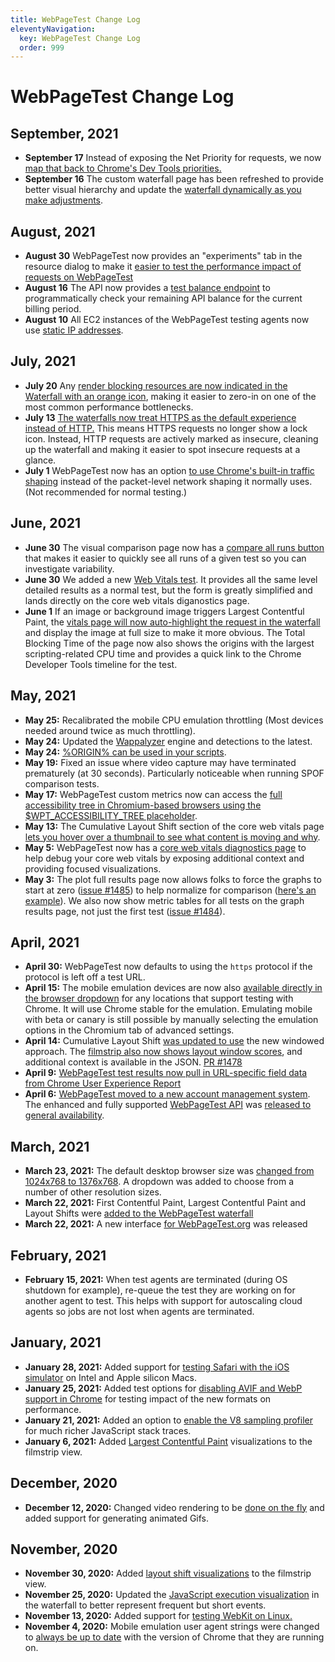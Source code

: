 ```yaml
---
title: WebPageTest Change Log
eleventyNavigation:
  key: WebPageTest Change Log
  order: 999
---
```

# WebPageTest Change Log
## September, 2021
- **September 17** Instead of exposing the Net Priority for requests, we now [map that back to Chrome's Dev Tools priorities.](https://github.com/WPO-Foundation/wptagent/pull/431)
- **September 16** The custom waterfall page has been refreshed to provide better visual hierarchy and update the [waterfall dynamically as you make adjustments](https://twitter.com/scottjehl/status/1438579832129007629).
## August, 2021
- **August 30** WebPageTest now provides an "experiments" tab in the resource dialog to make it
[easier to test the performance impact of requests on WebPageTest](https://twitter.com/tkadlec/status/1432380417286578187)
- **August 16** The API now provides a [test balance endpoint](https://docs.webpagetest.org/api/reference/#checking-remaining-test-balance) to programmatically check your remaining API balance for the current billing period.
- **August 10** All EC2 instances of the WebPageTest testing agents now use [static IP addresses](https://twitter.com/tkadlec/status/1425184088147832836).
## July, 2021
- **July 20** Any [render blocking resources are now indicated in the Waterfall with an orange icon](https://twitter.com/tkadlec/status/1417543014705246214), making it easier to zero-in on one of the most common performance bottlenecks.
- **July 13** [The waterfalls now treat HTTPS as the default experience instead of HTTP.](https://twitter.com/tkadlec/status/1414973621517406210) This means HTTPS requests no longer show a lock icon. Instead, HTTP requests are actively marked as insecure, cleaning up the waterfall and making it easier to spot insecure requests at a glance.
- **July 1** WebPageTest now has an option [to use Chrome's built-in traffic shaping](https://twitter.com/patmeenan/status/1410676572596678657) instead of the packet-level network shaping it normally uses. (Not recommended for normal testing.)
## June, 2021
- **June 30** The visual comparison page now has a [compare all runs button](https://twitter.com/tkadlec/status/1410344917113659397) that makes it easier to quickly see all runs of a given test so you can investigate variability.
- **June 30** We added a new [Web Vitals test](https://www.webpagetest.org/webvitals). It provides all the same level detailed results as a normal test, but the form is greatly simplified and lands directly on the core web vitals diganostics page.
- **June 1** If an image or background image triggers Largest Contentful Paint, the [vitals page will now auto-highlight the request in the waterfall](https://twitter.com/tkadlec/status/1399846310933585924) and display the image at full size to make it more obvious. The Total Blocking Time of the page now also shows the origins with the largest scripting-related CPU time and provides a quick link to the Chrome Developer Tools timeline for the test.
## May, 2021
- **May 25:** Recalibrated the mobile CPU emulation throttling (Most devices needed around twice as much throttling).
- **May 24:** Updated the [Wappalyzer](https://www.wappalyzer.com/) engine and detections to the latest.
- **May 24:** [%ORIGIN% can be used in your scripts](/scripting/#%25origin%25).
- **May 19:** Fixed an issue where video capture may have terminated prematurely (at 30 seconds). Particularly noticeable when running SPOF comparison tests.
- **May 17:** WebPageTest custom metrics now can access the [full accessibility tree in Chromium-based browsers using the $WPT_ACCESSIBILITY_TREE placeholder](https://twitter.com/patmeenan/status/1394303297931157506). 
- **May 13:** The Cumulative Layout Shift section of the core web vitals page [lets you hover over a thumbnail to see what content is moving and why](https://twitter.com/patmeenan/status/1392906405036888064).
- **May 5:** WebPageTest now has a [core web vitals diagnostics page](https://twitter.com/patmeenan/status/1390030084543811586) to help debug your core web vitals by exposing additional context and providing focused visualizations.
- **May 3:** The plot full results page now allows folks to force the graphs to start at zero ([issue #1485](https://github.com/WPO-Foundation/webpagetest/issues/1485)) to help normalize for comparison ([here's an example](https://www.webpagetest.org/graph_page_data.php?tests=210329_XiBZ_82b5bf1bae2119591621a677202ecfda-l%3A3PL%2C210329_Xi4A_0679d30b2dc8de471d1cade9f793183c-l%3A2.5PL%2C210329_XiKN_d329ef9e13a07bcd4bbca866777375fb-l%3A1.5PL%2C210329_Xi4C_ad8e2d4857cb143b85748b8e0ec6a8d2-l%3A1PL%2C210329_Xi3T_3e9b78ff5114579915f521df5d10045e-l%3A0PL&medianMetric=LoadTime&fv=1&zero_start=true&control=4)). We also now show metric tables for all tests on the graph results page, not just the first test ([issue #1484](https://github.com/WPO-Foundation/webpagetest/issues/1484)).

## April, 2021
- **April 30:** WebPageTest now defaults to using the `https` protocol if the protocol is left off a test URL.
- **April 15:** The mobile emulation devices are now also [available directly in the browser dropdown](https://twitter.com/patmeenan/status/1382790307956264963) for any locations that support testing with Chrome. It will use Chrome stable for the emulation. Emulating mobile with beta or canary is still possible by manually selecting the emulation options in the Chromium tab of advanced settings.
- **April 14:** Cumulative Layout Shift [was updated to use](https://twitter.com/patmeenan/status/1382439517328715777) the new windowed approach. The [filmstrip also now shows layout window scores](https://twitter.com/tkadlec/status/1382440917186002945), and additional context is available in the JSON. [PR #1478](https://github.com/WPO-Foundation/webpagetest/pull/1478)
- **April 9:** [WebPageTest test results now pull in URL-specific field data from Chrome User Experience Report](https://twitter.com/patmeenan/status/1380514866390269952)
- **April 6:** [WebPageTest moved to a new account management system](https://twitter.com/patmeenan/status/1380514866390269952). The enhanced and fully supported [WebPageTest API](https://product.webpagetest.org/api?utm_source=docs&utm_medium=docs&utm_campaign=changelog&utm_content=api) was [released to general availability](https://blog.webpagetest.org/posts/the-webpagetest-api-has-gone-public/).

## March, 2021
- **March 23, 2021:** The default desktop browser size was [changed from 1024x768 to 1376x768](https://twitter.com/patmeenan/status/1374444703962132490). A dropdown was added to choose from a number of other resolution sizes.
- **March 22, 2021:** First Contentful Paint, Largest Contentful Paint and Layout Shifts were [added to the WebPageTest waterfall](https://twitter.com/patmeenan/status/1374043494789038080)
- **March 22, 2021:** A new interface [for WebPageTest.org](https://twitter.com/patmeenan/status/1374016216709357571) was released

## February, 2021
- **February 15, 2021:** When test agents are terminated (during OS shutdown for example), re-queue the test they are working on for another agent to test. This helps with support for autoscaling cloud agents so jobs are not lost when agents are terminated.

## January, 2021
- **January 28, 2021:** Added support for [testing Safari with the iOS simulator](https://twitter.com/patmeenan/status/1354875525727211522) on Intel and Apple silicon Macs.
- **January 25, 2021:** Added test options for [disabling AVIF and WebP support in Chrome](https://twitter.com/TheRealNooshu/status/1353780078791032832) for testing impact of the new formats on performance.
- **January 21, 2021:** Added an option to [enable the V8 sampling profiler](https://twitter.com/patmeenan/status/1352434691740213260) for much richer JavaScript stack traces.
- **January 6, 2021:** Added [Largest Contentful Paint](https://twitter.com/patmeenan/status/1346941018227187716) visualizations to the filmstrip view.

## December, 2020
- **December 12, 2020:** Changed video rendering to be [done on the fly](https://twitter.com/patmeenan/status/1337805490340966404) and added support for generating animated Gifs.

## November, 2020
- **November 30, 2020:** Added [layout shift visualizations](https://twitter.com/TheRealNooshu/status/1333525160259891207) to the filmstrip view.
- **November 25, 2020:** Updated the [JavaScript execution visualization](https://twitter.com/patmeenan/status/1331625445104754688) in the waterfall to better represent frequent but short events.
- **November 13, 2020:** Added support for [testing WebKit on Linux.](https://twitter.com/patmeenan/status/1327277663891894273)
- **November 4, 2020:** Mobile emulation user agent strings were changed to [always be up to date](https://twitter.com/patmeenan/status/1324145162776420353) with the version of Chrome that they are running on.